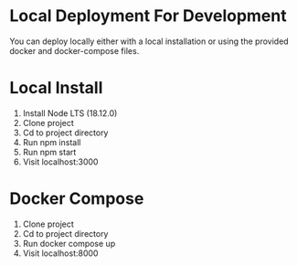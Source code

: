 # Local Deployment For Development

You can deploy locally either with a local installation or using the provided docker and docker-compose files.

# Local Install

1.  Install Node LTS (18.12.0)
2.  Clone project
3.  Cd to project directory
4.  Run npm install
5.  Run npm start
6.  Visit localhost:3000

# Docker Compose

1. Clone project
2. Cd to project directory
3. Run docker compose up
4. Visit localhost:8000
